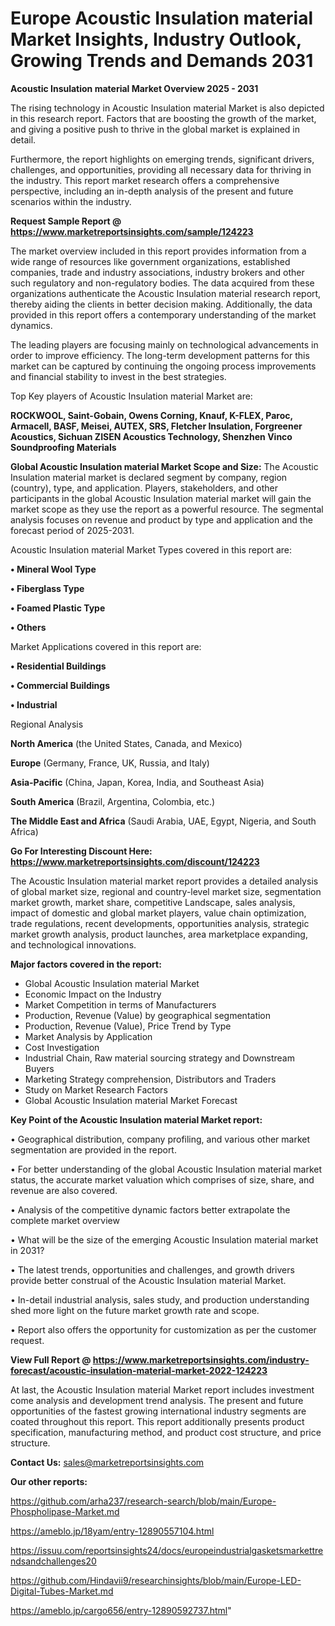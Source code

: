 # Europe Acoustic Insulation material Market Insights, Industry Outlook, Growing Trends and Demands 2031

<Strong> Acoustic Insulation material Market Overview 2025 - 2031</strong>

The rising technology in Acoustic Insulation material Market is also depicted in this research report. Factors that are boosting the growth of the market, and giving a positive push to thrive in the global market is explained in detail.

Furthermore, the report highlights on emerging trends, significant drivers, challenges, and opportunities, providing all necessary data for thriving in the industry. This report market research offers a comprehensive perspective, including an in-depth analysis of the present and future scenarios within the industry.

<strong>Request Sample Report @ <a href=https://www.marketreportsinsights.com/sample/124223>https://www.marketreportsinsights.com/sample/124223</a></strong>

The market overview included in this report provides information from a wide range of resources like government organizations, established companies, trade and industry associations, industry brokers and other such regulatory and non-regulatory bodies. The data acquired from these organizations authenticate the Acoustic Insulation material research report, thereby aiding the clients in better decision making. Additionally, the data provided in this report offers a contemporary understanding of the market dynamics.

The leading players are focusing mainly on technological advancements in order to improve efficiency. The long-term development patterns for this market can be captured by continuing the ongoing process improvements and financial stability to invest in the best strategies.

Top Key players of Acoustic Insulation material Market are:

<strong>ROCKWOOL, Saint-Gobain, Owens Corning, Knauf, K-FLEX, Paroc, Armacell, BASF, Meisei, AUTEX, SRS, Fletcher Insulation, Forgreener Acoustics, Sichuan ZISEN Acoustics Technology, Shenzhen Vinco Soundproofing Materials</strong>

<strong><b>Global Acoustic Insulation material Market Scope and Size:</b></strong>
The Acoustic Insulation material market is declared segment by company, region (country), type, and application. Players, stakeholders, and other participants in the global Acoustic Insulation material market will gain the market scope as they use the report as a powerful resource. The segmental analysis focuses on revenue and product by type and application and the forecast period of 2025-2031.

Acoustic Insulation material Market Types covered in this report are:

<strong>• Mineral Wool Type

• Fiberglass Type

• Foamed Plastic Type

• Others</strong>

Market Applications covered in this report are:

<strong>• Residential Buildings

• Commercial Buildings

• Industrial</strong> 

Regional Analysis

<strong>North America</strong> (the United States, Canada, and Mexico)

<strong>Europe</strong> (Germany, France, UK, Russia, and Italy)

<strong>Asia-Pacific</strong> (China, Japan, Korea, India, and Southeast Asia)

<strong>South America</strong> (Brazil, Argentina, Colombia, etc.)

<strong>The Middle East and Africa</strong> (Saudi Arabia, UAE, Egypt, Nigeria, and South Africa)

<strong>Go For Interesting Discount Here: <a href=https://www.marketreportsinsights.com/discount/124223>https://www.marketreportsinsights.com/discount/124223</a></strong>

The Acoustic Insulation material market report provides a detailed analysis of global market size, regional and country-level market size, segmentation market growth, market share, competitive Landscape, sales analysis, impact of domestic and global market players, value chain optimization, trade regulations, recent developments, opportunities analysis, strategic market growth analysis, product launches, area marketplace expanding, and technological innovations.

<strong><b>Major factors covered in the report:</b></strong>
<ul>
  <li>Global Acoustic Insulation material Market </li>
  <li>Economic Impact on the Industry</li>
  <li>Market Competition in terms of Manufacturers</li>
  <li>Production, Revenue (Value) by geographical segmentation</li>
  <li>Production, Revenue (Value), Price Trend by Type</li>
  <li>Market Analysis by Application</li>
  <li>Cost Investigation</li>
  <li>Industrial Chain, Raw material sourcing strategy and Downstream Buyers</li>
  <li>Marketing Strategy comprehension, Distributors and Traders</li>
  <li>Study on Market Research Factors</li>
  <li>Global Acoustic Insulation material Market Forecast</li>
</ul>

<strong><b>Key Point of the Acoustic Insulation material Market report:</b></strong>

• Geographical distribution, company profiling, and various other market segmentation are provided in the report.

• For better understanding of the global Acoustic Insulation material market status, the accurate market valuation which comprises of size, share, and revenue are also covered.

• Analysis of the competitive dynamic factors better extrapolate the complete market overview

• What will be the size of the emerging Acoustic Insulation material market in 2031?

• The latest trends, opportunities and challenges, and growth drivers provide better construal of the Acoustic Insulation material Market.

• In-detail industrial analysis, sales study, and production understanding shed more light on the future market growth rate and scope.

• Report also offers the opportunity for customization as per the customer request.

<strong><b>View Full Report @ <a href=https://www.marketreportsinsights.com/industry-forecast/acoustic-insulation-material-market-2022-124223>https://www.marketreportsinsights.com/industry-forecast/acoustic-insulation-material-market-2022-124223</a></b></strong>


At last, the Acoustic Insulation material Market report includes investment come analysis and development trend analysis. The present and future opportunities of the fastest growing international industry segments are coated throughout this report. This report additionally presents product specification, manufacturing method, and product cost structure, and price structure.

<strong>Contact Us:</strong>
sales@marketreportsinsights.com

<strong>Our other reports:</strong>

<a href=https://github.com/arha237/research-search/blob/main/Europe-Phospholipase-Market.md>https://github.com/arha237/research-search/blob/main/Europe-Phospholipase-Market.md</a>

<a href=https://ameblo.jp/18yam/entry-12890557104.html>https://ameblo.jp/18yam/entry-12890557104.html</a>

<a href=https://issuu.com/reportsinsights24/docs/europeindustrialgasketsmarkettrendsandchallenges20>https://issuu.com/reportsinsights24/docs/europeindustrialgasketsmarkettrendsandchallenges20</a>

<a href=https://github.com/Hindavii9/researchinsights/blob/main/Europe-LED-Digital-Tubes-Market.md>https://github.com/Hindavii9/researchinsights/blob/main/Europe-LED-Digital-Tubes-Market.md</a>

<a href=https://ameblo.jp/cargo656/entry-12890592737.html>https://ameblo.jp/cargo656/entry-12890592737.html</a>"
